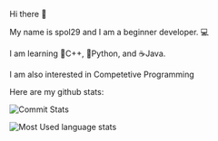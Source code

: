 Hi there 👋

My name is spol29 and I am a beginner developer. 💻

I am learning 💙C++, 🐍Python, and ☕️Java. 

I am also interested in Competetive Programming

Here are my github stats:


![Commit Stats](https://github-readme-stats.vercel.app/api?username=spol-29&show_icons=true&theme=radical&layout=compact)

![Most Used language stats](https://github-readme-stats.vercel.app/api/top-langs/?username=spol-29&layout=compact&theme=radical)
